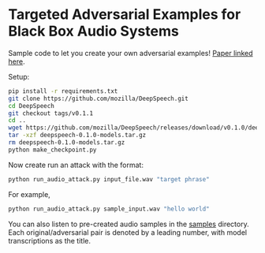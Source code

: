 # Targeted Adversarial Examples for Black Box Audio Systems

Sample code to let you create your own adversarial examples! [Paper linked here](https://arxiv.org/abs/1805.07820).

Setup:
```bash
pip install -r requirements.txt
git clone https://github.com/mozilla/DeepSpeech.git
cd DeepSpeech
git checkout tags/v0.1.1
cd ..
wget https://github.com/mozilla/DeepSpeech/releases/download/v0.1.0/deepspeech-0.1.0-models.tar.gz
tar -xzf deepspeech-0.1.0-models.tar.gz
rm deepspeech-0.1.0-models.tar.gz
python make_checkpoint.py
```

Now create run an attack with the format:
```bash
python run_audio_attack.py input_file.wav "target phrase"
```
For example,
```bash
python run_audio_attack.py sample_input.wav "hello world"
``` 

You can also listen to pre-created audio samples in the [samples](samples/) directory. Each original/adversarial pair is denoted by a leading number, with model transcriptions as the title.
